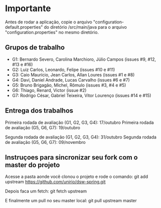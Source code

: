 ﻿# Importante

Antes de rodar a aplicação, copie o arquivo "configuration-default.properties" do diretório /src/main/java para o arquivo "configuration.properties" no mesmo diretório.


## Grupos de trabalho

* G1: Bernardo Severo, Carolina Marchioro, Júlio Campos (issues #9, #12, #13 e #16)
* G2: Luiz Carlos, Leonardo, Felipe (issues #10 e #11)
* G3: Caio Maurício, Jean Carlos, Allan Loures (issues #1 e #8)
* G4: Davi, Daniel Andrade, Lucas Carvalho (issues #6 e #7)
* G5: Bruno Brigagão, Michel, Rômulo (issues #3, #4 e #5)
* G6: Thiago, Renard, Victor (issue #2)
* G7: Rodrigo César, Gabriel Teixeira, Vitor Lourenço (issues #14 e #15)


## Entrega dos trabalhos

Primeira rodada de avaliação (G1, G2, G3, G4): 17/outubro
Primeira rodada de avaliação (G5, G6, G7): 19/outubro

Segunda rodada de avaliação (G1, G2, G3, G4): 31/outubro
Segunda rodada de avaliação (G5, G6, G7): 09/novembro


## Instruçoes para sincronizar seu fork com o master do projeto

Acesse a pasta aonde você clonou o projeto e rode o comando:
git add upstream https://github.com/unirio/dsw-spring.git

Depois faca um fetch:
git fetch upstream

E finalmente um pull no seu master local:
git pull upstream master
